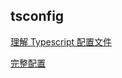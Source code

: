 ## tsconfig

[理解 Typescript 配置文件](https://segmentfault.com/a/1190000013514680)

[完整配置](https://www.typescriptlang.org/docs/handbook/compiler-options.html)
